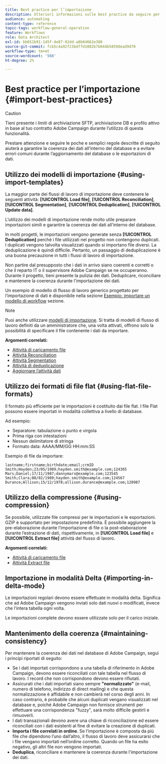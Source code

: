 ```yaml
---
title: Best practice per l’importazione
description: Ulteriori informazioni sulle best practice da seguire per importare dati nel database.
audience: automating
content-type: reference
topic-tags: workflow-general-operation
feature: Workflows
role: Data Architect
exl-id: bb651b91-145f-4e87-92dd-a8b04662e380
source-git-commit: fcb5c4a92f23bdffd1082b7b044b5859dead9d70
workflow-type: tm+mt
source-wordcount: '568'
ht-degree: 2%

---
```


# Best practice per l’importazione {#import-best-practices}

>[!CAUTION]
>
>Tieni presente i limiti di archiviazione SFTP, archiviazione DB e profilo attivo in base al tuo contratto Adobe Campaign durante l’utilizzo di questa funzionalità.

Prestare attenzione e seguire le poche e semplici regole descritte di seguito aiuterà a garantire la coerenza dei dati all’interno del database e a evitare errori comuni durante l’aggiornamento del database o le esportazioni di dati.

## Utilizzo dei modelli di importazione {#using-import-templates}

La maggior parte dei flussi di lavoro di importazione deve contenere le seguenti attività: **[!UICONTROL Load file]**, **[!UICONTROL Reconciliation]**, **[!UICONTROL Segmentation]**, **[!UICONTROL Deduplication]**, **[!UICONTROL Update data]**.

L’utilizzo dei modelli di importazione rende molto utile preparare importazioni simili e garantire la coerenza dei dati all’interno del database.

In molti progetti, le importazioni vengono generate senza **[!UICONTROL Deduplication]** perché i file utilizzati nel progetto non contengono duplicati. I duplicati vengono talvolta visualizzati quando si importano file diversi. La deduplicazione è quindi difficile. Pertanto, un passaggio di deduplicazione è una buona precauzione in tutti i flussi di lavoro di importazione.

Non partire dal presupposto che i dati in arrivo siano coerenti e corretti o che il reparto IT o il supervisore Adobe Campaign se ne occuperanno. Durante il progetto, tieni presente la pulizia dei dati. Deduplicare, riconciliare e mantenere la coerenza durante l&#39;importazione dei dati.

Un esempio di modello di flusso di lavoro generico progettato per l’importazione di dati è disponibile nella sezione [Esempio: importare un modello di workflow](../../automating/using/creating-import-workflow-templates.md) sezione.

>[!NOTE]
>
>Puoi anche utilizzare [modelli di importazione](../../automating/using/importing-data-with-import-templates.md). Si tratta di modelli di flusso di lavoro definiti da un amministratore che, una volta attivati, offrono solo la possibilità di specificare il file contenente i dati da importare.

**Argomenti correlati:**

* [Attività di caricamento file](../../automating/using/load-file.md)
* [Attività Reconciliation](../../automating/using/reconciliation.md)
* [Attività Segmentation](../../automating/using/segmentation.md)
* [Attività di deduplicazione](../../automating/using/deduplication.md)
* [Aggiornare l’attività dati](../../automating/using/update-data.md)

## Utilizzo dei formati di file flat {#using-flat-file-formats}

Il formato più efficiente per le importazioni è costituito dai file flat. I file Flat possono essere importati in modalità collettiva a livello di database.

Ad esempio:

* Separatore: tabulazione o punto e virgola
* Prima riga con intestazioni
* Nessun delimitatore di stringa
* Formato data: AAAA/MM/GG HH:mm:SS

Esempio di file da importare:

```
lastname;firstname;birthdate;email;crmID
Smith;Hayden;23/05/1989;hayden.smith@example.com;124365
Mars;Daniel;17/11/1987;dannymars@example.com;123545
Smith;Clara;08/02/1989;hayden.smith@example.com;124567
Durance;Allison;15/12/1978;allison.durance@example.com;120987
```

## Utilizzo della compressione {#using-compression}

Se possibile, utilizzate file compressi per le importazioni e le esportazioni. GZIP è supportato per impostazione predefinita. È possibile aggiungere la pre-elaborazione durante l’importazione di file o la post-elaborazione durante l’estrazione di dati, rispettivamente, in **[!UICONTROL Load file]** e **[!UICONTROL Extract file]** attività del flusso di lavoro.

**Argomenti correlati:**

* [Attività di caricamento file](../../automating/using/load-file.md)
* [Attività Extract file](../../automating/using/extract-file.md)

## Importazione in modalità Delta {#importing-in-delta-mode}

Le importazioni regolari devono essere effettuate in modalità delta. Significa che ad Adobe Campaign vengono inviati solo dati nuovi o modificati, invece che l’intera tabella ogni volta.

Le importazioni complete devono essere utilizzate solo per il carico iniziale.

## Mantenimento della coerenza {#maintaining-consistency}

Per mantenere la coerenza dei dati nel database di Adobe Campaign, segui i principi riportati di seguito:

* Se i dati importati corrispondono a una tabella di riferimento in Adobe Campaign, devono essere riconciliati con tale tabella nel flusso di lavoro. I record che non corrispondono devono essere rifiutati.
* Assicurati che i dati importati siano sempre **&quot;normalizzato&quot;** (e-mail, numero di telefono, indirizzo di direct mailing) e che questa normalizzazione è affidabile e non cambierà nel corso degli anni. In caso contrario, è probabile che alcuni duplicati vengano visualizzati nel database e, poiché Adobe Campaign non fornisce strumenti per effettuare una corrispondenza &quot;fuzzy&quot;, sarà molto difficile gestirli e rimuoverli.
* I dati transazionali devono avere una chiave di riconciliazione ed essere riconciliati con i dati esistenti al fine di evitare la creazione di duplicati.
* **Importa i file correlati in ordine**. Se l’importazione è composta da più file che dipendono l’uno dall’altro, il flusso di lavoro deve assicurarsi che i file vengano importati nell’ordine corretto. Quando un file ha esito negativo, gli altri file non vengono importati.
* **Deduplica**, riconciliare e mantenere la coerenza durante l&#39;importazione dei dati.
